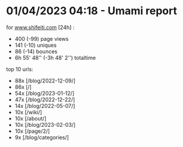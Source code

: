 # 01/04/2023 04:18 - Umami report
for www.shifeiti.com [24h] :

 - 400 (-99) page views
 - 141 (-10) uniques
 - 86 (-14) bounces
 - 6h 55' 48'' (-3h 48' 2'') totaltime


top 10 urls:
 - 88x [/blog/2022-12-09/]
 - 86x [/]
 - 54x [/blog/2023-01-12/]
 - 47x [/blog/2022-12-22/]
 - 14x [/blog/2022-05-07/]
 - 10x [/wiki/]
 - 10x [/about/]
 - 10x [/blog/2023-02-03/]
 - 10x [/page/2/]
 - 9x [/blog/categories/]


